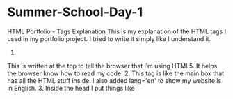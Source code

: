 # Summer-School-Day-1
HTML Portfolio - Tags Explanation
This is my explanation of the HTML tags I used in my portfolio project. I tried to write it simply like I understand it.
1. <!DOCTYPE html>
This is written at the top to tell the browser that I’m using HTML5. It helps the browser know how to read my code.
2. <html>
This tag is like the main box that has all the HTML stuff inside. I also added lang='en' to show my website is in English.
3. <head>
Inside the head I put things like <title> (for the page name in the tab), <meta> (so all characters work), and <link rel='icon'> (to show my logo in the tab).
4. <body>
All the stuff that we see on the website is written inside the body tag.
5. <header>
This is at the top and I used it to write the main heading and also add my navigation links.
6. <nav>
This tag is for navigation. I put links to other pages like Home, About, and Contact here using <a> tags.
7. <a>
These are anchor tags. I used them to link one page to another like from Home to About page.
8. <main>
Main tag is where I wrote the actual content like my photo, skills, education, etc. It’s the big middle part.
9. <h1> to <h6>
These are heading tags. <h1> is biggest and most important. <h6> is smallest. I used them to show different sections like Skills, Projects, etc.
10. <p>
Used for writing paragraphs. I used this tag when I wanted to write more about myself.
11. <ul> and <ol>
<ul> is for bullet points and <ol> is for numbers. I used them to list my skills and education.
12. <li>
It’s a list item. Goes inside <ul> or <ol>. Each thing I want to list I put inside <li>.
13. <img>
I used this tag to show images like my photo and my project screenshot. I added alt text too in case image doesn’t load.
14. <form>
I used form in contact page to collect user name, email, message etc. It helps to make input fields.
15. <input> and <textarea>
These are inside form. Input is for short answers (like name, email) and textarea is for long message.
16. <label>
Label gives name to input box so user knows what to type. Like Name, Email, etc.
17. <footer>
Footer comes at bottom of page. I used it to write copyright line.
That’s what I learned and used in my HTML project.
